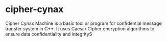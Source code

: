 # cipher-cynax
Cipher Cynax Machine is a basic tool or program for confidential message transfer system in C++.
It uses Caesar Cipher encryption algorithms to ensure data confidentiality and integrityS
